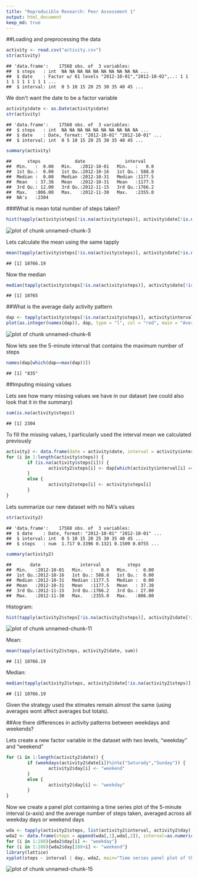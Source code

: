 ```yaml
---
title: "Reproducible Research: Peer Assessment 1"
output: html_document
keep_md: true
---
```



##Loading and preprocessing the data


```r
activity <- read.csv("activity.csv")
str(activity)
```

```
## 'data.frame':	17568 obs. of  3 variables:
##  $ steps   : int  NA NA NA NA NA NA NA NA NA NA ...
##  $ date    : Factor w/ 61 levels "2012-10-01","2012-10-02",..: 1 1 1 1 1 1 1 1 1 1 ...
##  $ interval: int  0 5 10 15 20 25 30 35 40 45 ...
```

We don't want the date to be a factor variable


```r
activity$date <- as.Date(activity$date)
str(activity)
```

```
## 'data.frame':	17568 obs. of  3 variables:
##  $ steps   : int  NA NA NA NA NA NA NA NA NA NA ...
##  $ date    : Date, format: "2012-10-01" "2012-10-01" ...
##  $ interval: int  0 5 10 15 20 25 30 35 40 45 ...
```

```r
summary(activity)
```

```
##      steps             date               interval     
##  Min.   :  0.00   Min.   :2012-10-01   Min.   :   0.0  
##  1st Qu.:  0.00   1st Qu.:2012-10-16   1st Qu.: 588.8  
##  Median :  0.00   Median :2012-10-31   Median :1177.5  
##  Mean   : 37.38   Mean   :2012-10-31   Mean   :1177.5  
##  3rd Qu.: 12.00   3rd Qu.:2012-11-15   3rd Qu.:1766.2  
##  Max.   :806.00   Max.   :2012-11-30   Max.   :2355.0  
##  NA's   :2304
```

###What is mean total number of steps taken?


```r
hist(tapply(activity$steps[!is.na(activity$steps)], activity$date[!is.na(activity$steps)], sum), 10, col="red", xlab = "Steps", main = "Histogram of steps taken each day")
```

![plot of chunk unnamed-chunk-3](figure/unnamed-chunk-3-1.png) 

Lets calculate the mean using the same tapply


```r
mean(tapply(activity$steps[!is.na(activity$steps)], activity$date[!is.na(activity$steps)], sum), na.rm = T)
```

```
## [1] 10766.19
```

Now the median


```r
median(tapply(activity$steps[!is.na(activity$steps)], activity$date[!is.na(activity$steps)], sum), na.rm = T)
```

```
## [1] 10765
```

##What is the average daily activity pattern


```r
dap <- tapply(activity$steps[!is.na(activity$steps)], activity$interval[!is.na(activity$steps)], mean)
plot(as.integer(names(dap)), dap, type = "l", col = "red", main = "Average steps taken by interval", xlab= "Interval", ylab= "Average steps taken")
```

![plot of chunk unnamed-chunk-6](figure/unnamed-chunk-6-1.png) 

Now lets see the 5-minute interval that contains the maximum number of steps


```r
names(dap[which(dap==max(dap))])
```

```
## [1] "835"
```

##Imputing missing values

Lets see how many missing values we have in our dataset (we could also look that it in the summary)


```r
sum(is.na(activity$steps))
```

```
## [1] 2304
```

To fill the missing values, I particularly used the interval mean we calculated previously


```r
activity2 <- data.frame(date = activity$date, interval = activity$interval)
for (i in 1:length(activity$steps)) {
        if (is.na(activity$steps[i])) {
                activity2$steps[i] <- dap[which(activity$interval[i] == as.integer(names(dap)))]
        }
        else {
                activity2$steps[i] <- activity$steps[i]        
        }
}
```

Lets summarize our new dataset with no NA's values


```r
str(activity2)
```

```
## 'data.frame':	17568 obs. of  3 variables:
##  $ date    : Date, format: "2012-10-01" "2012-10-01" ...
##  $ interval: int  0 5 10 15 20 25 30 35 40 45 ...
##  $ steps   : num  1.717 0.3396 0.1321 0.1509 0.0755 ...
```

```r
summary(activity2)
```

```
##       date               interval          steps       
##  Min.   :2012-10-01   Min.   :   0.0   Min.   :  0.00  
##  1st Qu.:2012-10-16   1st Qu.: 588.8   1st Qu.:  0.00  
##  Median :2012-10-31   Median :1177.5   Median :  0.00  
##  Mean   :2012-10-31   Mean   :1177.5   Mean   : 37.38  
##  3rd Qu.:2012-11-15   3rd Qu.:1766.2   3rd Qu.: 27.00  
##  Max.   :2012-11-30   Max.   :2355.0   Max.   :806.00
```

Histogram:


```r
hist(tapply(activity2$steps[!is.na(activity2$steps)], activity2$date[!is.na(activity2$steps)], sum), 10, col="red", xlab = "Steps", main = "Histogram of steps taken each day")
```

![plot of chunk unnamed-chunk-11](figure/unnamed-chunk-11-1.png) 

Mean:


```r
mean(tapply(activity2$steps, activity2$date, sum))
```

```
## [1] 10766.19
```

Median:


```r
median(tapply(activity2$steps, activity2$date[!is.na(activity2$steps)], sum))
```

```
## [1] 10766.19
```

Given the strategy used the stimates remain almost the same (using averages wont affect averages but totals). 

##Are there differences in activity patterns between weekdays and weekends?

Lets create a new factor variable in the dataset with two levels, “weekday” and “weekend”


```r
for (i in 1:length(activity2$date)) {
        if (weekdays(activity2$date[i])%in%c("Saturady","Sunday")) {
                activity2$day[i] <- "weekend"
        }
        else {
                activity2$day[i] <- "weekday"        
        }
}
```

Now we create a panel plot containing a time series plot of the 5-minute interval (x-axis) and the average number of steps taken, averaged across all weekday days or weekend days


```r
wda <- tapply(activity2$steps, list(activity2$interval, activity2$day), mean)
wda2 <- data.frame(steps = append(wda[,1],wda[,2]), interval=as.numeric(c(names(wda[,1]), names(wda[,1]))))
for (i in 1:288){wda2$day[i] <- "weekday"}
for (i in 1:288){wda2$day[288+i] <- "weekend"}
library(lattice)
xyplot(steps ~ interval | day, wda2, main="Time series panel plot of the 5-minute intervals", xlab="Interval",ylab="Average steps", type = "l",layout = c(1,2))
```

![plot of chunk unnamed-chunk-15](figure/unnamed-chunk-15-1.png) 

